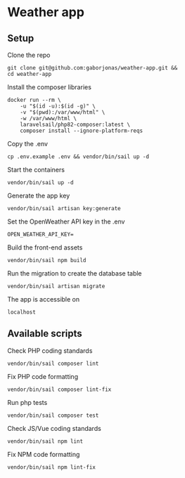 # Weather app

## Setup

Clone the repo
```shell
git clone git@github.com:gaborjonas/weather-app.git &&
cd weather-app
```

Install the composer libraries
```shell
docker run --rm \
    -u "$(id -u):$(id -g)" \
    -v "$(pwd):/var/www/html" \
    -w /var/www/html \
    laravelsail/php82-composer:latest \
    composer install --ignore-platform-reqs
```

Copy the .env
```shell
cp .env.example .env && vendor/bin/sail up -d
```

Start the containers
```shell
vendor/bin/sail up -d
```

Generate the app key
```shell
vendor/bin/sail artisan key:generate
```

Set the OpenWeather API key in the .env
```
OPEN_WEATHER_API_KEY=
```

Build the front-end assets
```shell
vendor/bin/sail npm build
```

Run the migration to create the database table
```shell
vendor/bin/sail artisan migrate
```

The app is accessible on
```http request
localhost
```
## Available scripts

Check PHP coding standards
```shell
vendor/bin/sail composer lint
```

Fix PHP code formatting
```shell
vendor/bin/sail composer lint-fix
```

Run php tests
```shell
vendor/bin/sail composer test
```

Check JS/Vue coding standards
```shell
vendor/bin/sail npm lint
```

Fix NPM code formatting
```shell
vendor/bin/sail npm lint-fix
```
